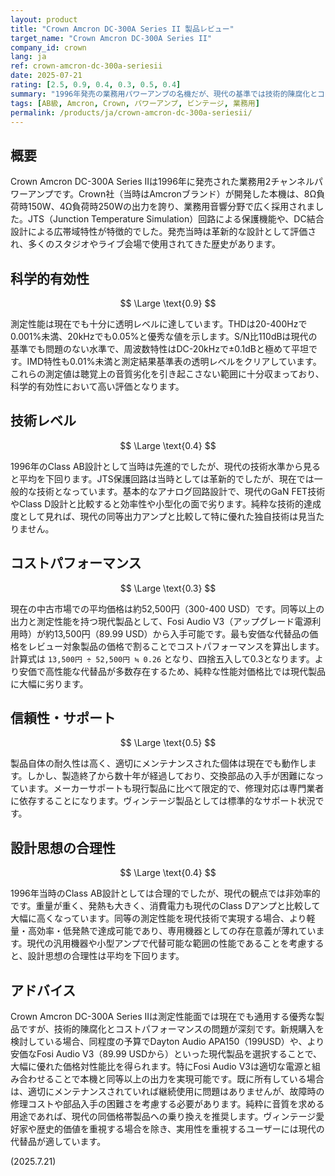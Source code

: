 ```yaml
---
layout: product
title: "Crown Amcron DC-300A Series II 製品レビュー"
target_name: "Crown Amcron DC-300A Series II"
company_id: crown
lang: ja
ref: crown-amcron-dc-300a-seriesii
date: 2025-07-21
rating: [2.5, 0.9, 0.4, 0.3, 0.5, 0.4]
summary: "1996年発売の業務用パワーアンプの名機だが、現代の基準では技術的陳腐化とコストパフォーマンスの問題が顕著な製品"
tags: [AB級, Amcron, Crown, パワーアンプ, ビンテージ, 業務用]
permalink: /products/ja/crown-amcron-dc-300a-seriesii/
---
```

## 概要

Crown Amcron DC-300A Series IIは1996年に発売された業務用2チャンネルパワーアンプです。Crown社（当時はAmcronブランド）が開発した本機は、8Ω負荷時150W、4Ω負荷時250Wの出力を誇り、業務用音響分野で広く採用されました。JTS（Junction Temperature Simulation）回路による保護機能や、DC結合設計による広帯域特性が特徴的でした。発売当時は革新的な設計として評価され、多くのスタジオやライブ会場で使用されてきた歴史があります。

## 科学的有効性

$$ \Large \text{0.9} $$

測定性能は現在でも十分に透明レベルに達しています。THDは20-400Hzで0.001%未満、20kHzでも0.05%と優秀な値を示します。S/N比110dBは現代の基準でも問題のない水準で、周波数特性はDC-20kHzで±0.1dBと極めて平坦です。IMD特性も0.01%未満と測定結果基準表の透明レベルをクリアしています。これらの測定値は聴覚上の音質劣化を引き起こさない範囲に十分収まっており、科学的有効性において高い評価となります。

## 技術レベル

$$ \Large \text{0.4} $$

1996年のClass AB設計として当時は先進的でしたが、現代の技術水準から見ると平均を下回ります。JTS保護回路は当時としては革新的でしたが、現在では一般的な技術となっています。基本的なアナログ回路設計で、現代のGaN FET技術やClass D設計と比較すると効率性や小型化の面で劣ります。純粋な技術的達成度として見れば、現代の同等出力アンプと比較して特に優れた独自技術は見当たりません。

## コストパフォーマンス

$$ \Large \text{0.3} $$

現在の中古市場での平均価格は約52,500円（300-400 USD）です。同等以上の出力と測定性能を持つ現代製品として、Fosi Audio V3（アップグレード電源利用時）が約13,500円（89.99 USD）から入手可能です。最も安価な代替品の価格をレビュー対象製品の価格で割ることでコストパフォーマンスを算出します。計算式は `13,500円 ÷ 52,500円 ≒ 0.26` となり、四捨五入して0.3となります。より安価で高性能な代替品が多数存在するため、純粋な性能対価格比では現代製品に大幅に劣ります。

## 信頼性・サポート

$$ \Large \text{0.5} $$

製品自体の耐久性は高く、適切にメンテナンスされた個体は現在でも動作します。しかし、製造終了から数十年が経過しており、交換部品の入手が困難になっています。メーカーサポートも現行製品に比べて限定的で、修理対応は専門業者に依存することになります。ヴィンテージ製品としては標準的なサポート状況です。

## 設計思想の合理性

$$ \Large \text{0.4} $$

1996年当時のClass AB設計としては合理的でしたが、現代の観点では非効率的です。重量が重く、発熱も大きく、消費電力も現代のClass Dアンプと比較して大幅に高くなっています。同等の測定性能を現代技術で実現する場合、より軽量・高効率・低発熱で達成可能であり、専用機器としての存在意義が薄れています。現代の汎用機器や小型アンプで代替可能な範囲の性能であることを考慮すると、設計思想の合理性は平均を下回ります。

## アドバイス

Crown Amcron DC-300A Series IIは測定性能面では現在でも通用する優秀な製品ですが、技術的陳腐化とコストパフォーマンスの問題が深刻です。新規購入を検討している場合、同程度の予算でDayton Audio APA150（199USD）や、より安価なFosi Audio V3（89.99 USDから）といった現代製品を選択することで、大幅に優れた価格対性能比を得られます。特にFosi Audio V3は適切な電源と組み合わせることで本機と同等以上の出力を実現可能です。既に所有している場合は、適切にメンテナンスされていれば継続使用に問題はありませんが、故障時の修理コストや部品入手の困難さを考慮する必要があります。純粋に音質を求める用途であれば、現代の同価格帯製品への乗り換えを推奨します。ヴィンテージ愛好家や歴史的価値を重視する場合を除き、実用性を重視するユーザーには現代の代替品が適しています。

(2025.7.21)
